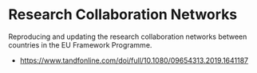 # Research Collaboration Networks

Reproducing and updating the research collaboration networks between countries in the EU Framework Programme.

- https://www.tandfonline.com/doi/full/10.1080/09654313.2019.1641187
